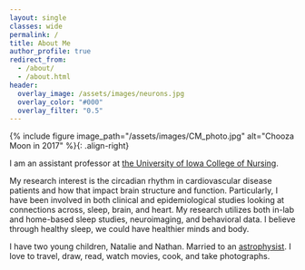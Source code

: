 ```yaml
---
layout: single
classes: wide
permalink: /
title: About Me
author_profile: true
redirect_from: 
  - /about/
  - /about.html
header:
  overlay_image: /assets/images/neurons.jpg
  overlay_color: "#000"
  overlay_filter: "0.5"
---
```


{% include figure image_path="/assets/images/CM_photo.jpg" alt="Chooza Moon in 2017" %}{: .align-right}

I am an assistant professor at [the University of Iowa College of Nursing](https://nursing.uiowa.edu/). 

My research interest is the circadian rhythm in cardiovascular disease patients and how that impact brain structure and function. Particularly, I have been involved in both clinical and epidemiological studies looking at connections across, sleep, brain, and heart. My research utilizes both in-lab and home-based sleep studies, neuroimaging, and behavioral data. I believe through healthy sleep, we could have healthier minds and body. 

I have two young children, Natalie and Nathan. Married to an [astrophysist](https//astrodoo.github.io). I love to travel, draw, read, watch movies, cook, and take photographs. 

